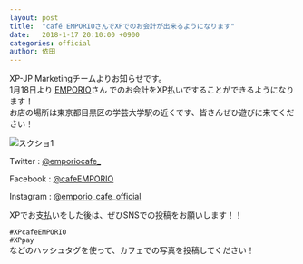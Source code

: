```yaml
---
layout: post
title:  "café EMPORIOさんでXPでのお会計が出来るようになります"
date:   2018-1-17 20:10:00 +0900
categories: official
author: 依田
---  
```

XP-JP Marketingチームよりお知らせです。  
1月18日より [EMPORIO](http://emporio.tv/index.html)さん でのお会計をXP払いですることができるようになります！  
お店の場所は東京都目黒区の学芸大学駅の近くです、皆さんぜひ遊びに来てください！  

![スクショ1]({{site.baseurl}}/images/2018/01/EMPORIO2.jpg)  

Twitter : [@emporiocafe_](https://twitter.com/emporiocafe_)  

Facebook : [@cafeEMPORIO](https://www.facebook.com/cafeEMPORIO/)  

Instagram : [@emporio_cafe_official](https://www.instagram.com/emporio_cafe_official/)  

XPでお支払いをした後は、ぜひSNSでの投稿をお願いします！！  

`#XPcafeEMPORIO`  
`#XPpay`  
などのハッシュタグを使って、カフェでの写真を投稿してください！  
